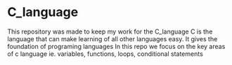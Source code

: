 # C_language

This repository was made to keep my work for the C_language
C is the language that can make learning of all other languages easy. It gives the foundation of programing languages
In this repo we focus on the key areas of c language ie. variables, functions, loops, conditional statements
